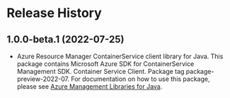 # Release History

## 1.0.0-beta.1 (2022-07-25)

- Azure Resource Manager ContainerService client library for Java. This package contains Microsoft Azure SDK for ContainerService Management SDK. Container Service Client. Package tag package-preview-2022-07. For documentation on how to use this package, please see [Azure Management Libraries for Java](https://aka.ms/azsdk/java/mgmt).
